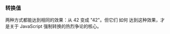 <!--
 * @description: 
 * @author: xiangrong.liu
 * @Date: 2021-04-19 10:06:15
 * @LastEditors: xiangrong.liu
 * @LastEditTime: 2021-05-06 18:52:12
-->
### 转换值

两种方式都能达到相同的效果：从 42 变成 "42"。但它们 如何 达到这种效果，才是关于 JavaScript 强制转换的热烈争论的核心。 